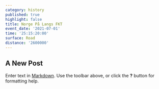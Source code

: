 ```yaml
---
category: history
published: true
highlight: false
title: Norge På Langs FKT
event_date: '2021-07-01'
time: '25:15:20:00'
surface: Road
distance: '2600000'
---
```

## A New Post

Enter text in [Markdown](http://daringfireball.net/projects/markdown/). Use the toolbar above, or click the **?** button for formatting help.
